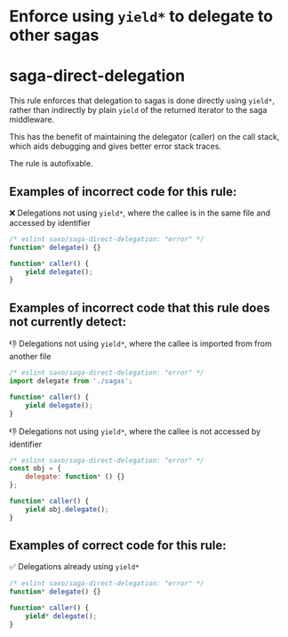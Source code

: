 # Enforce using `yield*` to delegate to other sagas
# saga-direct-delegation

This rule enforces that delegation to sagas is done directly using `yield*`, rather than indirectly by plain `yield` of the returned iterator to the saga middleware.

This has the benefit of maintaining the delegator (caller) on the call stack, which aids debugging and gives better error stack traces.

The rule is autofixable.

## Examples of incorrect code for this rule:

❌ Delegations not using `yield*`, where the callee is in the same file and accessed by identifier

```js
/* eslint saxo/saga-direct-delegation: "error" */
function* delegate() {}

function* caller() {
    yield delegate();
}
```

## Examples of incorrect code that this rule does not currently detect:

👎 Delegations not using `yield*`, where the callee is imported from from another file

```js
/* eslint saxo/saga-direct-delegation: "error" */
import delegate from './sagas';

function* caller() {
    yield delegate();
}
```

👎 Delegations not using `yield*`, where the callee is not accessed by identifier

```js
/* eslint saxo/saga-direct-delegation: "error" */
const obj = {
    delegate: function* () {}
};

function* caller() {
    yield obj.delegate();
}
```

## Examples of correct code for this rule:

✅ Delegations already using `yield*`

```js
/* eslint saxo/saga-direct-delegation: "error" */
function* delegate() {}

function* caller() {
    yield* delegate();
}
```
